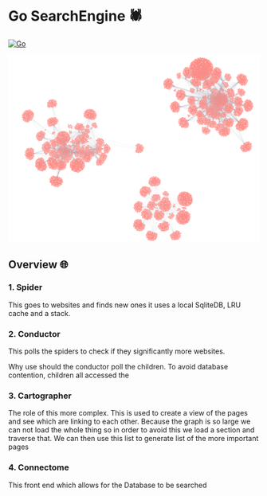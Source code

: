 # Go SearchEngine 🕷️
[![Go](https://github.com/Acollie/Go-Webcrawler/actions/workflows/go.yml/badge.svg)](https://github.com/Acollie/Go-Webcrawler/actions/workflows/go.yml)

![Example of a graph](/assets/example.png "Example of a graph")

## Overview 🌐

### 1. Spider

This goes to websites and finds new ones it uses a local SqliteDB, LRU cache and a stack.

### 2. Conductor

This polls the spiders to check if they significantly more websites.

Why use should the conductor poll the children. To avoid database contention, children all accessed the

### 3. Cartographer

The role of this more complex. This is used to create a view of the pages and see which are linking to each other.
Because the graph is so large we can not load the whole thing so in order to avoid this we load a section and traverse
that.
We can then use this list to generate list of the more important pages

### 4. Connectome

This front end which allows for the Database to be searched

